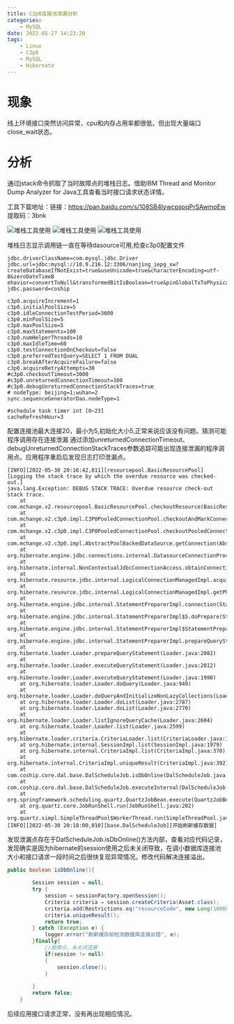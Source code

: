```yaml
---
title: C3p0连接池泄漏分析
categories:
	- MySQL
date: 2022-05-27 14:23:20
tags: 
	- Linux
	- C3p0
	- MySQL
	- Hibernate
---
```

<!-- toc -->

# <span id="inline-blue">现象</span>
线上环境接口突然访问异常，cpu和内存占用率都很低，但出现大量端口close_wait状态。

# <span id="inline-blue">分析</span>
通过jstack命令抓取了当时故障点的堆栈日志。借助IBM Thread and Monitor Dump Analyzer for Java工具查看当时接口请求状态详情。

工具下载地址：链接：https://pan.baidu.com/s/108SB4IywcpspqPrSAwmpEw 
提取码：3bnk

![堆栈工具使用](/images/linux/LM_20220602_001.png)
![堆栈工具使用](/images/linux/LM_20220602_002.png)
![堆栈工具使用](/images/linux/LM_20220602_003.png)

堆栈日志显示调用链一直在等待dasource可用,检查c3p0配置文件
```shell
jdbc.driverClassName=com.mysql.jdbc.Driver
jdbc.url=jdbc:mysql://10.9.216.12:3306/nanjing_iepg_xw?createDatabaseIfNotExist=true&useUnicode=true&characterEncoding=utf-8&zeroDateTimeB
ehavior=convertToNull&transformedBitIsBoolean=true&pinGlobalTxToPhysicalConnection=true&autoReconnect=truejdbc.username=root
jdbc.password=coship

c3p0.acquireIncrement=1
c3p0.initialPoolSize=5
c3p0.idleConnectionTestPeriod=3600
c3p0.minPoolSize=5
c3p0.maxPoolSize=5
c3p0.maxStatements=100
c3p0.numHelperThreads=10
c3p0.maxIdleTime=60
c3p0.testConnectionOnCheckout=false
c3p0.preferredTestQuery=SELECT 1 FROM DUAL 
c3p0.breakAfterAcquireFailure=false
c3p0.acquireRetryAttempts=30
#c3p0.checkoutTimeout=3000
#c3p0.unreturnedConnectionTimeout=100
#c3p0.debugUnreturnedConnectionStackTraces=true
# nodeType: beijing=1;wuhan=2
sync.sequenceGeneratorDao.nodeType=1

#schedule task timer int [0~23] 
cacheRefreshHour=3

```
配置连接池最大连接20，最小为5,初始化大小5,正常来说应该没有问题。猜测可能程序调用存在连接泄漏
通过添加unreturnedConnectionTimeout、debugUnreturnedConnectionStackTraces参数追踪可能出现连接泄漏的程序调用点。应用程序重启后发现日志打印泄漏点。
```shell
[INFO][2022-05-30 20:16:42,011][resourcepool.BasicResourcePool][Logging the stack trace by which the overdue resource was checked-out.]
java.lang.Exception: DEBUG STACK TRACE: Overdue resource check-out stack trace.
	at com.mchange.v2.resourcepool.BasicResourcePool.checkoutResource(BasicResourcePool.java:588)
	at com.mchange.v2.c3p0.impl.C3P0PooledConnectionPool.checkoutAndMarkConnectionInUse(C3P0PooledConnectionPool.java:758)
	at com.mchange.v2.c3p0.impl.C3P0PooledConnectionPool.checkoutPooledConnection(C3P0PooledConnectionPool.java:685)
	at com.mchange.v2.c3p0.impl.AbstractPoolBackedDataSource.getConnection(AbstractPoolBackedDataSource.java:140)
	at org.hibernate.engine.jdbc.connections.internal.DatasourceConnectionProviderImpl.getConnection(DatasourceConnectionProviderImpl.java:122)
	at org.hibernate.internal.NonContextualJdbcConnectionAccess.obtainConnection(NonContextualJdbcConnectionAccess.java:35)
	at org.hibernate.resource.jdbc.internal.LogicalConnectionManagedImpl.acquireConnectionIfNeeded(LogicalConnectionManagedImpl.java:106)
	at org.hibernate.resource.jdbc.internal.LogicalConnectionManagedImpl.getPhysicalConnection(LogicalConnectionManagedImpl.java:136)
	at org.hibernate.engine.jdbc.internal.StatementPreparerImpl.connection(StatementPreparerImpl.java:50)
	at org.hibernate.engine.jdbc.internal.StatementPreparerImpl$5.doPrepare(StatementPreparerImpl.java:149)
	at org.hibernate.engine.jdbc.internal.StatementPreparerImpl$StatementPreparationTemplate.prepareStatement(StatementPreparerImpl.java:176)
	at org.hibernate.engine.jdbc.internal.StatementPreparerImpl.prepareQueryStatement(StatementPreparerImpl.java:151)
	at org.hibernate.loader.Loader.prepareQueryStatement(Loader.java:2082)
	at org.hibernate.loader.Loader.executeQueryStatement(Loader.java:2012)
	at org.hibernate.loader.Loader.executeQueryStatement(Loader.java:1990)
	at org.hibernate.loader.Loader.doQuery(Loader.java:949)
	at org.hibernate.loader.Loader.doQueryAndInitializeNonLazyCollections(Loader.java:351)
	at org.hibernate.loader.Loader.doList(Loader.java:2787)
	at org.hibernate.loader.Loader.doList(Loader.java:2770)
	at org.hibernate.loader.Loader.listIgnoreQueryCache(Loader.java:2604)
	at org.hibernate.loader.Loader.list(Loader.java:2599)
	at org.hibernate.loader.criteria.CriteriaLoader.list(CriteriaLoader.java:109)
	at org.hibernate.internal.SessionImpl.list(SessionImpl.java:1979)
	at org.hibernate.internal.CriteriaImpl.list(CriteriaImpl.java:370)
	at org.hibernate.internal.CriteriaImpl.uniqueResult(CriteriaImpl.java:392)
	at com.coship.core.dal.base.DalScheduleJob.isDbOnline(DalScheduleJob.java:61)
	at com.coship.core.dal.base.DalScheduleJob.executeInternal(DalScheduleJob.java:24)
	at org.springframework.scheduling.quartz.QuartzJobBean.execute(QuartzJobBean.java:75)
	at org.quartz.core.JobRunShell.run(JobRunShell.java:202)
	at org.quartz.simpl.SimpleThreadPool$WorkerThread.run(SimpleThreadPool.java:573)
[INFO][2022-05-30 20:18:00,010][base.DalScheduleJob][开始刷新缓存数据]
```

发现泄漏点存在于DalScheduleJob.isDbOnline()方法内部，查看对应代码记录，发现确实是因为hibernate的session使用之后未关闭导致，在调小数据库连接池大小和接口请求一段时间之后很快复现异常情况。修改代码解决连接溢出。
```java
public boolean isDbOnline(){
		
		Session session = null;
		try {
			session = sessionFactory.openSession();
			Criteria criteria = session.createCriteria(Asset.class);
			criteria.add(Restrictions.eq("resourceCode", new Long(10008)));
			criteria.uniqueResult();
			return true;
		} catch (Exception e) {
			logger.error("刷新缓存前检测数据库连接出错", e);
		}finally{
			//故障点，未关闭连接
			if(session != null)
			{
				session.close();
			}
			
		}
		return false;
	}

```

后续应用接口请求正常，没有再出现相应情况。















